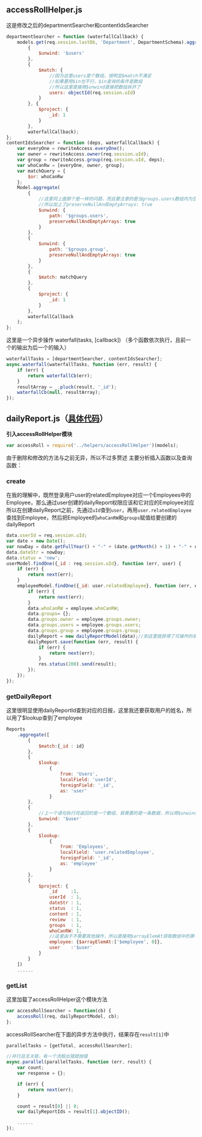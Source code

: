 ## accessRollHelper.js
这是修改之后的departmentSearcher和contentIdsSearcher
```javascript
departmentSearcher = function (waterfallCallback) {
    models.get(req.session.lastDb, 'Department', DepartmentSchema).aggregate(
        {
            $unwind: '$users'
        },
        {
            $match: {
                //因为这里users是个数组，很明显$match不满足
                //如果要用$in也不行，$in查询的条件是数组
                //所以这里直接用$unwind直接把数组拆开了
                users: objectId(req.session.uId)
            }
        }, {
            $project: {
                _id: 1
            }
        },
        waterfallCallback);
};
contentIdsSearcher = function (deps, waterfallCallback) {
    var everyOne = rewriteAccess.everyOne();
    var owner = rewriteAccess.owner(req.session.uId);
    var group = rewriteAccess.group(req.session.uId, deps);
    var whoCanRw = [everyOne, owner, group];
    var matchQuery = {
        $or: whoCanRw
    };
    Model.aggregate(
        {
            //这里同上面那个是一样的问题，而且要注意的是当groups.users数组内为空时也是要有一条数据的
            //所以加上了preserveNullAndEmptyArrays: true
            $unwind: {
                path: '$groups.users',
                preserveNullAndEmptyArrays: true
            }
        },
        {
            $unwind: {
                path: '$groups.group',
                preserveNullAndEmptyArrays: true
            }
        },
        {
            $match: matchQuery
        },
        {
            $project: {
                _id: 1
            }
        },
        waterfallCallback
    );
};
```
这里是一个异步操作
waterfall(tasks, [callback]) （多个函数依次执行，且前一个的输出为后一个的输入）
```javascript
waterfallTasks = [departmentSearcher, contentIdsSearcher];
async.waterfall(waterfallTasks, function (err, result) {
    if (err) {
        return waterfallCb(err);
    }
    resultArray = _.pluck(result, '_id');
    waterfallCb(null, resultArray);
});
```
## dailyReport.js（[具体代码]()）
**引入accessRollHelper模块**
```javascript
var accessRoll = require('../helpers/accessRollHelper')(models);
```
由于删除和修改的方法与之前无异，所以不过多赘述
主要分析插入函数以及查询函数：

### create
在我的理解中，既然登录用户user的relatedEmployee对应一个Employees中的Employee，那么通过user创建的dailyReport权限应该和它对应的Employee对应
所以在创建dailyReport之前，先通过`uId`查到`user`，再用`user.relatedEmployee`查找到Employee，然后把Employee的`whoCanRW`和`groups`赋值给要创建的dailyReport
```javascript
data.userId = req.session.uId;
var date = new Date();
var nowDay = date.getFullYear() + "-" + (date.getMonth() + 1) + "-" + date.getDate();
data.dateStr = nowDay;
data.status = 'new';
userModel.findOne({_id : req.session.uId}, function (err, user) {
    if (err) {
        return next(err);
    }
    employeeModel.findOne({_id: user.relatedEmployee}, function (err, employee) {
        if (err) {
            return next(err);
        }
        data.whoCanRW = employee.whoCanRW;
        data.groups= {};
        data.groups.owner = employee.groups.owner;
        data.groups.users = employee.groups.users;
        data.groups.group = employee.groups.group;
        dailyReport = new dailyReportModel(data);//到这里就获得了可操作的类似于collection的对象
        dailyReport.save(function (err, result) {
            if (err) {
                return next(err);
            }
            res.status(200).send(result);
        });
    });
});
```

### getDailyReport
这里很明显使用dailyReportId查到对应的日报，这里我还要获取用户的姓名，所以用了$lookup查到了employee
```javascript
Reports
    .aggregate([
        {
            $match:{_id : id}
        },
        {
            $lookup:
                {
                    from: 'Users',
                    localField: 'userId',
                    foreignField: '_id',
                    as: 'user'
                }
        },
        {
            //上一个语句执行完返回的是一个数组，我需要的是一条数据，所以用$unwind直接把数组拆了
            $unwind: '$user'
        },
        {
            $lookup:
                {
                    from: 'Employees',
                    localField: 'user.relatedEmployee',
                    foreignField: '_id',
                    as: 'employee'
                }
        },
        {
            $project: {
                _id     :1,
                userId  : 1,
                dateStr : 1,
                status  : 1,
                content : 1,
                review  : 1,
                groups  : 1,
                whoCanRW: 1,
                //这里由于不需要其他操作，所以直接用$arrayElemAt获取数组中的第一个值
                employee: {$arrayElemAt:['$employee', 0]},
                user    :'$user'
            }
        }
    ])
    ......
```

### getList

这里加载了accessRollHelper这个模块方法
```javascript
var accessRollSearcher = function(cb) {
    accessRoll(req, dailyReportModel, cb);
};
```
accessRollSearcher在下面的异步方法中执行，结果存在`result[1]`中
```javascript
parallelTasks = [getTotal, accessRollSearcher];

//并行且无关联，有一个流程出错就抛错
async.parallel(parallelTasks, function (err, result) {
    var count;
    var response = {};

    if (err) {
        return next(err);
    }

    count = result[0] || 0;
    var dailyReportIds = result[1].objectID();

    ......
});
```
